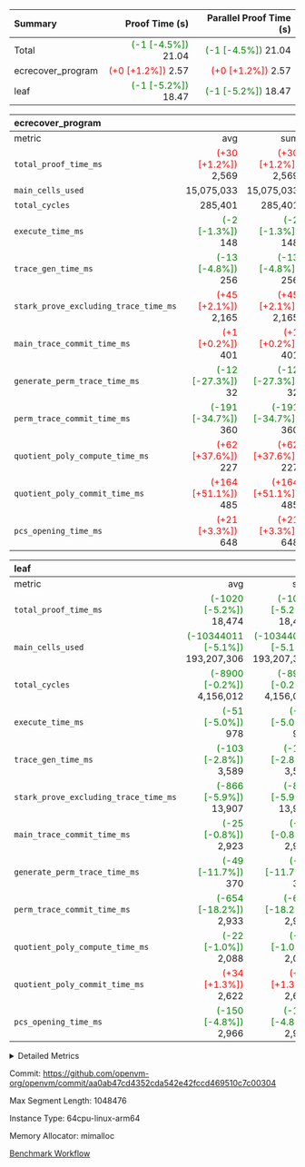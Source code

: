| Summary | Proof Time (s) | Parallel Proof Time (s) |
|:---|---:|---:|
| Total | <span style='color: green'>(-1 [-4.5%])</span> 21.04 | <span style='color: green'>(-1 [-4.5%])</span> 21.04 |
| ecrecover_program | <span style='color: red'>(+0 [+1.2%])</span> 2.57 | <span style='color: red'>(+0 [+1.2%])</span> 2.57 |
| leaf | <span style='color: green'>(-1 [-5.2%])</span> 18.47 | <span style='color: green'>(-1 [-5.2%])</span> 18.47 |


| ecrecover_program |||||
|:---|---:|---:|---:|---:|
|metric|avg|sum|max|min|
| `total_proof_time_ms ` | <span style='color: red'>(+30 [+1.2%])</span> 2,569 | <span style='color: red'>(+30 [+1.2%])</span> 2,569 | <span style='color: red'>(+30 [+1.2%])</span> 2,569 | <span style='color: red'>(+30 [+1.2%])</span> 2,569 |
| `main_cells_used     ` |  15,075,033 |  15,075,033 |  15,075,033 |  15,075,033 |
| `total_cycles        ` |  285,401 |  285,401 |  285,401 |  285,401 |
| `execute_time_ms     ` | <span style='color: green'>(-2 [-1.3%])</span> 148 | <span style='color: green'>(-2 [-1.3%])</span> 148 | <span style='color: green'>(-2 [-1.3%])</span> 148 | <span style='color: green'>(-2 [-1.3%])</span> 148 |
| `trace_gen_time_ms   ` | <span style='color: green'>(-13 [-4.8%])</span> 256 | <span style='color: green'>(-13 [-4.8%])</span> 256 | <span style='color: green'>(-13 [-4.8%])</span> 256 | <span style='color: green'>(-13 [-4.8%])</span> 256 |
| `stark_prove_excluding_trace_time_ms` | <span style='color: red'>(+45 [+2.1%])</span> 2,165 | <span style='color: red'>(+45 [+2.1%])</span> 2,165 | <span style='color: red'>(+45 [+2.1%])</span> 2,165 | <span style='color: red'>(+45 [+2.1%])</span> 2,165 |
| `main_trace_commit_time_ms` | <span style='color: red'>(+1 [+0.2%])</span> 401 | <span style='color: red'>(+1 [+0.2%])</span> 401 | <span style='color: red'>(+1 [+0.2%])</span> 401 | <span style='color: red'>(+1 [+0.2%])</span> 401 |
| `generate_perm_trace_time_ms` | <span style='color: green'>(-12 [-27.3%])</span> 32 | <span style='color: green'>(-12 [-27.3%])</span> 32 | <span style='color: green'>(-12 [-27.3%])</span> 32 | <span style='color: green'>(-12 [-27.3%])</span> 32 |
| `perm_trace_commit_time_ms` | <span style='color: green'>(-191 [-34.7%])</span> 360 | <span style='color: green'>(-191 [-34.7%])</span> 360 | <span style='color: green'>(-191 [-34.7%])</span> 360 | <span style='color: green'>(-191 [-34.7%])</span> 360 |
| `quotient_poly_compute_time_ms` | <span style='color: red'>(+62 [+37.6%])</span> 227 | <span style='color: red'>(+62 [+37.6%])</span> 227 | <span style='color: red'>(+62 [+37.6%])</span> 227 | <span style='color: red'>(+62 [+37.6%])</span> 227 |
| `quotient_poly_commit_time_ms` | <span style='color: red'>(+164 [+51.1%])</span> 485 | <span style='color: red'>(+164 [+51.1%])</span> 485 | <span style='color: red'>(+164 [+51.1%])</span> 485 | <span style='color: red'>(+164 [+51.1%])</span> 485 |
| `pcs_opening_time_ms ` | <span style='color: red'>(+21 [+3.3%])</span> 648 | <span style='color: red'>(+21 [+3.3%])</span> 648 | <span style='color: red'>(+21 [+3.3%])</span> 648 | <span style='color: red'>(+21 [+3.3%])</span> 648 |

| leaf |||||
|:---|---:|---:|---:|---:|
|metric|avg|sum|max|min|
| `total_proof_time_ms ` | <span style='color: green'>(-1020 [-5.2%])</span> 18,474 | <span style='color: green'>(-1020 [-5.2%])</span> 18,474 | <span style='color: green'>(-1020 [-5.2%])</span> 18,474 | <span style='color: green'>(-1020 [-5.2%])</span> 18,474 |
| `main_cells_used     ` | <span style='color: green'>(-10344011 [-5.1%])</span> 193,207,306 | <span style='color: green'>(-10344011 [-5.1%])</span> 193,207,306 | <span style='color: green'>(-10344011 [-5.1%])</span> 193,207,306 | <span style='color: green'>(-10344011 [-5.1%])</span> 193,207,306 |
| `total_cycles        ` | <span style='color: green'>(-8900 [-0.2%])</span> 4,156,012 | <span style='color: green'>(-8900 [-0.2%])</span> 4,156,012 | <span style='color: green'>(-8900 [-0.2%])</span> 4,156,012 | <span style='color: green'>(-8900 [-0.2%])</span> 4,156,012 |
| `execute_time_ms     ` | <span style='color: green'>(-51 [-5.0%])</span> 978 | <span style='color: green'>(-51 [-5.0%])</span> 978 | <span style='color: green'>(-51 [-5.0%])</span> 978 | <span style='color: green'>(-51 [-5.0%])</span> 978 |
| `trace_gen_time_ms   ` | <span style='color: green'>(-103 [-2.8%])</span> 3,589 | <span style='color: green'>(-103 [-2.8%])</span> 3,589 | <span style='color: green'>(-103 [-2.8%])</span> 3,589 | <span style='color: green'>(-103 [-2.8%])</span> 3,589 |
| `stark_prove_excluding_trace_time_ms` | <span style='color: green'>(-866 [-5.9%])</span> 13,907 | <span style='color: green'>(-866 [-5.9%])</span> 13,907 | <span style='color: green'>(-866 [-5.9%])</span> 13,907 | <span style='color: green'>(-866 [-5.9%])</span> 13,907 |
| `main_trace_commit_time_ms` | <span style='color: green'>(-25 [-0.8%])</span> 2,923 | <span style='color: green'>(-25 [-0.8%])</span> 2,923 | <span style='color: green'>(-25 [-0.8%])</span> 2,923 | <span style='color: green'>(-25 [-0.8%])</span> 2,923 |
| `generate_perm_trace_time_ms` | <span style='color: green'>(-49 [-11.7%])</span> 370 | <span style='color: green'>(-49 [-11.7%])</span> 370 | <span style='color: green'>(-49 [-11.7%])</span> 370 | <span style='color: green'>(-49 [-11.7%])</span> 370 |
| `perm_trace_commit_time_ms` | <span style='color: green'>(-654 [-18.2%])</span> 2,933 | <span style='color: green'>(-654 [-18.2%])</span> 2,933 | <span style='color: green'>(-654 [-18.2%])</span> 2,933 | <span style='color: green'>(-654 [-18.2%])</span> 2,933 |
| `quotient_poly_compute_time_ms` | <span style='color: green'>(-22 [-1.0%])</span> 2,088 | <span style='color: green'>(-22 [-1.0%])</span> 2,088 | <span style='color: green'>(-22 [-1.0%])</span> 2,088 | <span style='color: green'>(-22 [-1.0%])</span> 2,088 |
| `quotient_poly_commit_time_ms` | <span style='color: red'>(+34 [+1.3%])</span> 2,622 | <span style='color: red'>(+34 [+1.3%])</span> 2,622 | <span style='color: red'>(+34 [+1.3%])</span> 2,622 | <span style='color: red'>(+34 [+1.3%])</span> 2,622 |
| `pcs_opening_time_ms ` | <span style='color: green'>(-150 [-4.8%])</span> 2,966 | <span style='color: green'>(-150 [-4.8%])</span> 2,966 | <span style='color: green'>(-150 [-4.8%])</span> 2,966 | <span style='color: green'>(-150 [-4.8%])</span> 2,966 |



<details>
<summary>Detailed Metrics</summary>

| group | num_segments | keygen_time_ms | commit_exe_time_ms |
| --- | --- | --- | --- |
| ecrecover_program | 1 | 1,168 | 12 | 

| group | air_name | quotient_deg | interactions | constraints |
| --- | --- | --- | --- | --- |
| ecrecover_program | AccessAdapterAir<16> | 4 | 5 | 11 | 
| ecrecover_program | AccessAdapterAir<2> | 4 | 5 | 11 | 
| ecrecover_program | AccessAdapterAir<32> | 4 | 5 | 11 | 
| ecrecover_program | AccessAdapterAir<4> | 4 | 5 | 11 | 
| ecrecover_program | AccessAdapterAir<64> | 4 | 5 | 11 | 
| ecrecover_program | AccessAdapterAir<8> | 4 | 5 | 11 | 
| ecrecover_program | BitwiseOperationLookupAir<8> | 2 | 2 | 4 | 
| ecrecover_program | KeccakVmAir | 4 | 321 | 4,382 | 
| ecrecover_program | MemoryMerkleAir<8> | 4 | 4 | 38 | 
| ecrecover_program | PersistentBoundaryAir<8> | 4 | 3 | 5 | 
| ecrecover_program | PhantomAir | 4 | 3 | 4 | 
| ecrecover_program | Poseidon2PeripheryAir<BabyBearParameters>, 1> | 2 | 1 | 286 | 
| ecrecover_program | ProgramAir | 1 | 1 | 4 | 
| ecrecover_program | RangeTupleCheckerAir<2> | 1 | 1 | 4 | 
| ecrecover_program | VariableRangeCheckerAir | 1 | 1 | 4 | 
| ecrecover_program | VmAirWrapper<Rv32BaseAluAdapterAir, BaseAluCoreAir<4, 8> | 4 | 19 | 30 | 
| ecrecover_program | VmAirWrapper<Rv32BaseAluAdapterAir, LessThanCoreAir<4, 8> | 4 | 17 | 35 | 
| ecrecover_program | VmAirWrapper<Rv32BaseAluAdapterAir, ShiftCoreAir<4, 8> | 4 | 23 | 84 | 
| ecrecover_program | VmAirWrapper<Rv32BranchAdapterAir, BranchEqualCoreAir<4> | 4 | 11 | 17 | 
| ecrecover_program | VmAirWrapper<Rv32BranchAdapterAir, BranchLessThanCoreAir<4, 8> | 4 | 13 | 32 | 
| ecrecover_program | VmAirWrapper<Rv32CondRdWriteAdapterAir, Rv32JalLuiCoreAir> | 4 | 10 | 15 | 
| ecrecover_program | VmAirWrapper<Rv32HintStoreAdapterAir, Rv32HintStoreCoreAir> | 4 | 15 | 13 | 
| ecrecover_program | VmAirWrapper<Rv32IsEqualModAdapterAir<2, 1, 32, 32>, ModularIsEqualCoreAir<32, 4, 8> | 4 | 25 | 217 | 
| ecrecover_program | VmAirWrapper<Rv32JalrAdapterAir, Rv32JalrCoreAir> | 4 | 16 | 16 | 
| ecrecover_program | VmAirWrapper<Rv32LoadStoreAdapterAir, LoadSignExtendCoreAir<4, 8> | 4 | 18 | 21 | 
| ecrecover_program | VmAirWrapper<Rv32LoadStoreAdapterAir, LoadStoreCoreAir<4> | 4 | 17 | 27 | 
| ecrecover_program | VmAirWrapper<Rv32MultAdapterAir, DivRemCoreAir<4, 8> | 4 | 25 | 72 | 
| ecrecover_program | VmAirWrapper<Rv32MultAdapterAir, MulHCoreAir<4, 8> | 4 | 24 | 23 | 
| ecrecover_program | VmAirWrapper<Rv32MultAdapterAir, MultiplicationCoreAir<4, 8> | 4 | 19 | 13 | 
| ecrecover_program | VmAirWrapper<Rv32RdWriteAdapterAir, Rv32AuipcCoreAir> | 4 | 11 | 12 | 
| ecrecover_program | VmAirWrapper<Rv32VecHeapAdapterAir<1, 2, 2, 32, 32>, FieldExpressionCoreAir> | 4 | 411 | 378 | 
| ecrecover_program | VmAirWrapper<Rv32VecHeapAdapterAir<2, 1, 1, 32, 32>, FieldExpressionCoreAir> | 4 | 156 | 150 | 
| ecrecover_program | VmAirWrapper<Rv32VecHeapAdapterAir<2, 2, 2, 32, 32>, FieldExpressionCoreAir> | 4 | 422 | 351 | 
| ecrecover_program | VmConnectorAir | 4 | 3 | 8 | 
| leaf | AccessAdapterAir<2> | 4 | 5 | 11 | 
| leaf | AccessAdapterAir<4> | 4 | 5 | 11 | 
| leaf | AccessAdapterAir<8> | 4 | 5 | 11 | 
| leaf | FriReducedOpeningAir | 4 | 31 | 53 | 
| leaf | NativePoseidon2Air<BabyBearParameters>, 1> | 4 | 176 | 555 | 
| leaf | PhantomAir | 4 | 3 | 4 | 
| leaf | ProgramAir | 1 | 1 | 4 | 
| leaf | VariableRangeCheckerAir | 1 | 1 | 4 | 
| leaf | VmAirWrapper<BranchNativeAdapterAir, BranchEqualCoreAir<1> | 4 | 11 | 20 | 
| leaf | VmAirWrapper<JalNativeAdapterAir, JalCoreAir> | 4 | 7 | 6 | 
| leaf | VmAirWrapper<NativeAdapterAir<2, 0>, PublicValuesCoreAir> | 4 | 11 | 23 | 
| leaf | VmAirWrapper<NativeAdapterAir<2, 1>, FieldArithmeticCoreAir> | 4 | 15 | 23 | 
| leaf | VmAirWrapper<NativeLoadStoreAdapterAir<1>, NativeLoadStoreCoreAir<1> | 4 | 15 | 17 | 
| leaf | VmAirWrapper<NativeLoadStoreAdapterAir<4>, NativeLoadStoreCoreAir<4> | 4 | 15 | 17 | 
| leaf | VmAirWrapper<NativeVectorizedAdapterAir<4>, FieldExtensionCoreAir> | 4 | 15 | 23 | 
| leaf | VmConnectorAir | 4 | 3 | 8 | 
| leaf | VolatileBoundaryAir | 4 | 4 | 16 | 

| group | air_name | idx | rows | prep_cols | perm_cols | main_cols | cells |
| --- | --- | --- | --- | --- | --- | --- | --- |
| leaf | AccessAdapterAir<2> | 0 | 1,048,576 |  | 12 | 11 | 24,117,248 | 
| leaf | AccessAdapterAir<4> | 0 | 524,288 |  | 12 | 13 | 13,107,200 | 
| leaf | AccessAdapterAir<8> | 0 | 512 |  | 12 | 17 | 14,848 | 
| leaf | FriReducedOpeningAir | 0 | 1,048,576 |  | 36 | 26 | 65,011,712 | 
| leaf | NativePoseidon2Air<BabyBearParameters>, 1> | 0 | 131,072 |  | 216 | 399 | 80,609,280 | 
| leaf | PhantomAir | 0 | 32,768 |  | 8 | 6 | 458,752 | 
| leaf | ProgramAir | 0 | 1,048,576 |  | 8 | 10 | 18,874,368 | 
| leaf | VariableRangeCheckerAir | 0 | 262,144 | 2 | 8 | 1 | 2,359,296 | 
| leaf | VmAirWrapper<BranchNativeAdapterAir, BranchEqualCoreAir<1> | 0 | 1,048,576 |  | 16 | 23 | 40,894,464 | 
| leaf | VmAirWrapper<JalNativeAdapterAir, JalCoreAir> | 0 | 65,536 |  | 12 | 10 | 1,441,792 | 
| leaf | VmAirWrapper<NativeAdapterAir<2, 0>, PublicValuesCoreAir> | 0 | 64 |  | 16 | 23 | 2,496 | 
| leaf | VmAirWrapper<NativeAdapterAir<2, 1>, FieldArithmeticCoreAir> | 0 | 2,097,152 |  | 20 | 30 | 104,857,600 | 
| leaf | VmAirWrapper<NativeLoadStoreAdapterAir<1>, NativeLoadStoreCoreAir<1> | 0 | 1,048,576 |  | 24 | 25 | 51,380,224 | 
| leaf | VmAirWrapper<NativeLoadStoreAdapterAir<4>, NativeLoadStoreCoreAir<4> | 0 | 131,072 |  | 24 | 34 | 7,602,176 | 
| leaf | VmAirWrapper<NativeVectorizedAdapterAir<4>, FieldExtensionCoreAir> | 0 | 262,144 |  | 20 | 40 | 15,728,640 | 
| leaf | VmConnectorAir | 0 | 2 | 1 | 8 | 4 | 24 | 
| leaf | VolatileBoundaryAir | 0 | 2,097,152 |  | 8 | 11 | 39,845,888 | 

| group | air_name | segment | rows | prep_cols | perm_cols | main_cols | cells |
| --- | --- | --- | --- | --- | --- | --- | --- |
| ecrecover_program | AccessAdapterAir<16> | 0 | 16,384 |  | 12 | 25 | 606,208 | 
| ecrecover_program | AccessAdapterAir<2> | 0 | 256 |  | 12 | 11 | 5,888 | 
| ecrecover_program | AccessAdapterAir<32> | 0 | 8,192 |  | 12 | 41 | 434,176 | 
| ecrecover_program | AccessAdapterAir<4> | 0 | 128 |  | 12 | 13 | 3,200 | 
| ecrecover_program | AccessAdapterAir<8> | 0 | 32,768 |  | 12 | 17 | 950,272 | 
| ecrecover_program | BitwiseOperationLookupAir<8> | 0 | 65,536 | 3 | 8 | 2 | 655,360 | 
| ecrecover_program | KeccakVmAir | 0 | 128 |  | 532 | 3,164 | 473,088 | 
| ecrecover_program | MemoryMerkleAir<8> | 0 | 4,096 |  | 12 | 32 | 180,224 | 
| ecrecover_program | PersistentBoundaryAir<8> | 0 | 4,096 |  | 8 | 20 | 114,688 | 
| ecrecover_program | PhantomAir | 0 | 64 |  | 8 | 6 | 896 | 
| ecrecover_program | Poseidon2PeripheryAir<BabyBearParameters>, 1> | 0 | 4,096 |  | 8 | 300 | 1,261,568 | 
| ecrecover_program | ProgramAir | 0 | 16,384 |  | 8 | 10 | 294,912 | 
| ecrecover_program | RangeTupleCheckerAir<2> | 0 | 524,288 | 2 | 8 | 1 | 4,718,592 | 
| ecrecover_program | VariableRangeCheckerAir | 0 | 262,144 | 2 | 8 | 1 | 2,359,296 | 
| ecrecover_program | VmAirWrapper<Rv32BaseAluAdapterAir, BaseAluCoreAir<4, 8> | 0 | 131,072 |  | 28 | 36 | 8,388,608 | 
| ecrecover_program | VmAirWrapper<Rv32BaseAluAdapterAir, LessThanCoreAir<4, 8> | 0 | 2,048 |  | 24 | 37 | 124,928 | 
| ecrecover_program | VmAirWrapper<Rv32BaseAluAdapterAir, ShiftCoreAir<4, 8> | 0 | 16,384 |  | 28 | 53 | 1,327,104 | 
| ecrecover_program | VmAirWrapper<Rv32BranchAdapterAir, BranchEqualCoreAir<4> | 0 | 16,384 |  | 16 | 26 | 688,128 | 
| ecrecover_program | VmAirWrapper<Rv32BranchAdapterAir, BranchLessThanCoreAir<4, 8> | 0 | 32,768 |  | 20 | 32 | 1,703,936 | 
| ecrecover_program | VmAirWrapper<Rv32CondRdWriteAdapterAir, Rv32JalLuiCoreAir> | 0 | 8,192 |  | 16 | 18 | 278,528 | 
| ecrecover_program | VmAirWrapper<Rv32HintStoreAdapterAir, Rv32HintStoreCoreAir> | 0 | 256 |  | 20 | 26 | 11,776 | 
| ecrecover_program | VmAirWrapper<Rv32IsEqualModAdapterAir<2, 1, 32, 32>, ModularIsEqualCoreAir<32, 4, 8> | 0 | 4,096 |  | 32 | 166 | 811,008 | 
| ecrecover_program | VmAirWrapper<Rv32JalrAdapterAir, Rv32JalrCoreAir> | 0 | 8,192 |  | 20 | 28 | 393,216 | 
| ecrecover_program | VmAirWrapper<Rv32LoadStoreAdapterAir, LoadSignExtendCoreAir<4, 8> | 0 | 4,096 |  | 28 | 35 | 258,048 | 
| ecrecover_program | VmAirWrapper<Rv32LoadStoreAdapterAir, LoadStoreCoreAir<4> | 0 | 131,072 |  | 28 | 40 | 8,912,896 | 
| ecrecover_program | VmAirWrapper<Rv32MultAdapterAir, MulHCoreAir<4, 8> | 0 | 8 |  | 40 | 39 | 632 | 
| ecrecover_program | VmAirWrapper<Rv32MultAdapterAir, MultiplicationCoreAir<4, 8> | 0 | 4,096 |  | 28 | 31 | 241,664 | 
| ecrecover_program | VmAirWrapper<Rv32RdWriteAdapterAir, Rv32AuipcCoreAir> | 0 | 4,096 |  | 16 | 21 | 151,552 | 
| ecrecover_program | VmAirWrapper<Rv32VecHeapAdapterAir<1, 2, 2, 32, 32>, FieldExpressionCoreAir> | 0 | 2,048 |  | 416 | 543 | 1,964,032 | 
| ecrecover_program | VmAirWrapper<Rv32VecHeapAdapterAir<2, 1, 1, 32, 32>, FieldExpressionCoreAir> | 0 | 32 |  | 160 | 261 | 13,472 | 
| ecrecover_program | VmAirWrapper<Rv32VecHeapAdapterAir<2, 2, 2, 32, 32>, FieldExpressionCoreAir> | 0 | 1,024 |  | 428 | 619 | 1,072,128 | 
| ecrecover_program | VmConnectorAir | 0 | 2 | 1 | 8 | 4 | 24 | 

| group | idx | trace_gen_time_ms | total_proof_time_ms | total_cycles | total_cells | stark_prove_excluding_trace_time_ms | quotient_poly_compute_time_ms | quotient_poly_commit_time_ms | perm_trace_commit_time_ms | pcs_opening_time_ms | main_trace_commit_time_ms | main_cells_used | generate_perm_trace_time_ms | execute_time_ms |
| --- | --- | --- | --- | --- | --- | --- | --- | --- | --- | --- | --- | --- | --- | --- |
| leaf | 0 | 3,589 | 18,474 | 4,156,012 | 466,306,008 | 13,907 | 2,088 | 2,622 | 2,933 | 2,966 | 2,923 | 193,207,306 | 370 | 978 | 

| group | segment | trace_gen_time_ms | total_proof_time_ms | total_cycles | total_cells | stark_prove_excluding_trace_time_ms | quotient_poly_compute_time_ms | quotient_poly_commit_time_ms | perm_trace_commit_time_ms | pcs_opening_time_ms | main_trace_commit_time_ms | main_cells_used | generate_perm_trace_time_ms | execute_time_ms |
| --- | --- | --- | --- | --- | --- | --- | --- | --- | --- | --- | --- | --- | --- | --- |
| ecrecover_program | 0 | 256 | 2,569 | 285,401 | 38,415,035 | 2,165 | 227 | 485 | 360 | 648 | 401 | 15,075,033 | 32 | 148 | 

</details>


Commit: https://github.com/openvm-org/openvm/commit/aa0ab47cd4352cda542e42fccd469510c7c00304

Max Segment Length: 1048476

Instance Type: 64cpu-linux-arm64

Memory Allocator: mimalloc

[Benchmark Workflow](https://github.com/openvm-org/openvm/actions/runs/12970781882)

